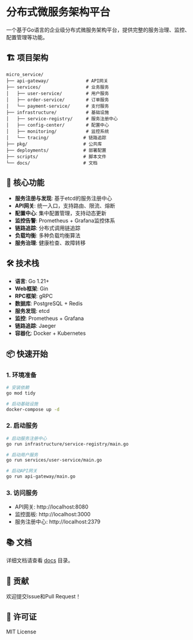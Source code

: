 # 分布式微服务架构平台

一个基于Go语言的企业级分布式微服务架构平台，提供完整的服务治理、监控、配置管理等功能。

## 🏗️ 项目架构

```
micro_service/
├── api-gateway/              # API网关
├── services/                 # 业务服务
│   ├── user-service/         # 用户服务
│   ├── order-service/        # 订单服务
│   └── payment-service/      # 支付服务
├── infrastructure/           # 基础设施
│   ├── service-registry/     # 服务注册中心
│   ├── config-center/        # 配置中心
│   ├── monitoring/           # 监控系统
│   └── tracing/             # 链路追踪
├── pkg/                     # 公共库
├── deployments/             # 部署配置
├── scripts/                 # 脚本文件
└── docs/                    # 文档
```

## 🚀 核心功能

- **服务注册与发现**: 基于etcd的服务注册中心
- **API网关**: 统一入口，支持路由、限流、熔断
- **配置中心**: 集中配置管理，支持动态更新
- **监控告警**: Prometheus + Grafana监控体系
- **链路追踪**: 分布式调用链追踪
- **负载均衡**: 多种负载均衡算法
- **服务治理**: 健康检查、故障转移

## 🛠️ 技术栈

- **语言**: Go 1.21+
- **Web框架**: Gin
- **RPC框架**: gRPC
- **数据库**: PostgreSQL + Redis
- **服务发现**: etcd
- **监控**: Prometheus + Grafana
- **链路追踪**: Jaeger
- **容器化**: Docker + Kubernetes

## 📦 快速开始

### 1. 环境准备

```bash
# 安装依赖
go mod tidy

# 启动基础设施
docker-compose up -d
```

### 2. 启动服务

```bash
# 启动服务注册中心
go run infrastructure/service-registry/main.go

# 启动用户服务
go run services/user-service/main.go

# 启动API网关
go run api-gateway/main.go
```

### 3. 访问服务

- API网关: http://localhost:8080
- 监控面板: http://localhost:3000
- 服务注册中心: http://localhost:2379

## 📚 文档

详细文档请查看 [docs](./docs/) 目录。

## 🤝 贡献

欢迎提交Issue和Pull Request！

## 📄 许可证

MIT License